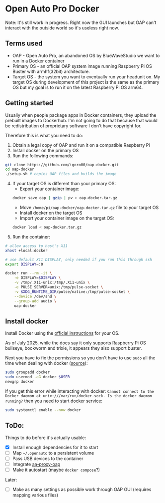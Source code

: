 # Open Auto Pro Docker

Note: It's still work in progress. Right now the GUI launches but OAP can't interact with the outside world so it's useless right now.


## Terms used

- OAP - Open Auto Pro, an abandoned OS by BlueWaveStudio we want to run in a Docker container
- Primary OS - an official OAP system image running Raspberry Pi OS Buster with armhf(32bit) architecture.
- Target OS - the system you want to eventually run your headunit on. My target OS during development of this project is the same as the primary OS but my goal is to run it on the latest Raspberry Pi OS arm64.

## Getting started

Usually when people package apps in Docker containers, they upload the prebuilt images to Dockerhub. I'm not going to do that because that would be redistribution of proprietary software I don't have copyright for.

Therefore this is what you need to do:
 1. Obtain a legal copy of OAP and run it on a compatible Raspberry Pi
 2. Install docker on the primary OS
 3. Run the following commands:
 ```sh
git clone https://github.com/igoro00/oap-docker.git
cd oap-docker
./setup.sh # copies OAP files and builds the image
```
 4. If your target OS is different than your primary OS:
    - Export your container image: 
    ```sh
    docker save oap | gzip | pv > oap-docker.tar.gz
    ```
    - Move `/home/pi/oap-docker/oap-docker.tar.gz` file to your target OS
    - Install docker on the target OS
    - Import your container image on the target OS:
    ```sh
    docker load < oap-docker.tar.gz 
    ```
5. Run the container:
```sh
# allow access to host's X11
xhost +local:docker

# use default X11 DISPLAY, only needed if you run this through ssh
export DISPLAY=:0

docker run --rm -it \
    -e DISPLAY=$DISPLAY \
    -v /tmp/.X11-unix:/tmp/.X11-unix \
    -e PULSE_SERVER=unix:/tmp/pulse-socket \
    -v $XDG_RUNTIME_DIR/pulse/native:/tmp/pulse-socket \
    --device /dev/snd \
    --group-add audio \
    oap-docker
```


## Install docker

Install Docker using the [official instructions](https://docs.docker.com/engine/install/raspberry-pi-os/) for your OS.

As of July 2025, while the docs say it only supports Raspberry Pi OS bullseye, bookworm and trixie, it appears they also support buster.

Next you have to fix the permissions so you don't have to use `sudo` all the time when dealing with docker ([source](https://stackoverflow.com/a/48957722)):
```sh
sudo groupadd docker
sudo usermod -aG docker $USER
newgrp docker
```

If you get this error while interacting with docker:
`Cannot connect to the Docker daemon at unix:///var/run/docker.sock. Is the docker daemon running?` then you need to start docker service:
```sh
sudo systemctl enable --now docker
```

## ToDo:

Things to do before it's actually usable:

 - [x] Install enough dependencies for it to start
 - [ ] Map `~/.openauto` to a persistent volume
 - [ ] Pass USB devices to the container
 - [ ] Integrate [aa-proxy-oap](https://github.com/KreAch3R/aa-proxy-oap)
 - [ ] Make it autostart (maybe `docker compose`?)

Later:

 - [ ] Make as many settings as possible work through OAP GUI (requires mapping various files)